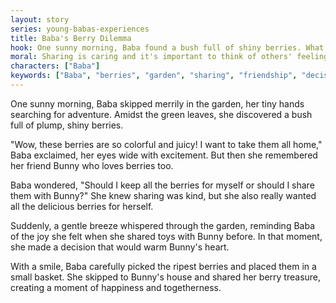 ```yaml
---
layout: story
series: young-babas-experiences
title: Baba's Berry Dilemma
hook: One sunny morning, Baba found a bush full of shiny berries. What will Baba do with them?
moral: Sharing is caring and it's important to think of others' feelings.
characters: ["Baba"]
keywords: ["Baba", "berries", "garden", "sharing", "friendship", "decision", "kindness", "joy", "treasure", "togetherness"]
---
```


One sunny morning, Baba skipped merrily in the garden, her tiny hands searching for adventure. Amidst the green leaves, she discovered a bush full of plump, shiny berries.

"Wow, these berries are so colorful and juicy! I want to take them all home," Baba exclaimed, her eyes wide with excitement. But then she remembered her friend Bunny who loves berries too.

Baba wondered, "Should I keep all the berries for myself or should I share them with Bunny?" She knew sharing was kind, but she also really wanted all the delicious berries for herself.

Suddenly, a gentle breeze whispered through the garden, reminding Baba of the joy she felt when she shared toys with Bunny before. In that moment, she made a decision that would warm Bunny's heart.

With a smile, Baba carefully picked the ripest berries and placed them in a small basket. She skipped to Bunny's house and shared her berry treasure, creating a moment of happiness and togetherness.
